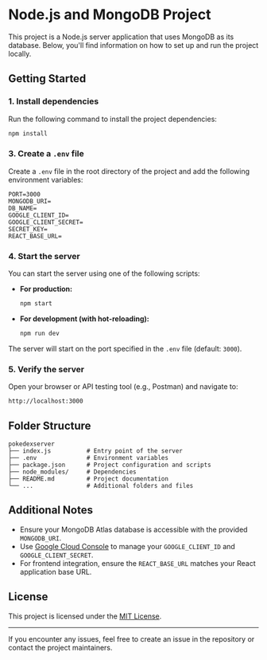 # Node.js and MongoDB Project

This project is a Node.js server application that uses MongoDB as its database. Below, you'll find information on how to set up and run the project locally.

## Getting Started

### 1. Install dependencies

Run the following command to install the project dependencies:

```bash
npm install
```

### 3. Create a `.env` file

Create a `.env` file in the root directory of the project and add the following environment variables:

```env
PORT=3000
MONGODB_URI=
DB_NAME=
GOOGLE_CLIENT_ID=
GOOGLE_CLIENT_SECRET=
SECRET_KEY=
REACT_BASE_URL=
```

### 4. Start the server

You can start the server using one of the following scripts:

- **For production:**

  ```bash
  npm start
  ```

- **For development (with hot-reloading):**

  ```bash
  npm run dev
  ```

The server will start on the port specified in the `.env` file (default: `3000`).

### 5. Verify the server

Open your browser or API testing tool (e.g., Postman) and navigate to:

```
http://localhost:3000
```

## Folder Structure

```
pokedexserver
├── index.js          # Entry point of the server
├── .env              # Environment variables
├── package.json      # Project configuration and scripts
├── node_modules/     # Dependencies
├── README.md         # Project documentation
└── ...               # Additional folders and files
```

## Additional Notes

- Ensure your MongoDB Atlas database is accessible with the provided `MONGODB_URI`.
- Use [Google Cloud Console](https://console.cloud.google.com/) to manage your `GOOGLE_CLIENT_ID` and `GOOGLE_CLIENT_SECRET`.
- For frontend integration, ensure the `REACT_BASE_URL` matches your React application base URL.

## License

This project is licensed under the [MIT License](LICENSE).

---

If you encounter any issues, feel free to create an issue in the repository or contact the project maintainers.
